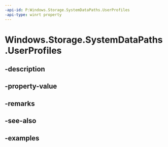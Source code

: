 ```yaml
---
-api-id: P:Windows.Storage.SystemDataPaths.UserProfiles
-api-type: winrt property
---
```


<!-- Property syntax.
public string UserProfiles { get; }
-->

# Windows.Storage.SystemDataPaths.UserProfiles

## -description

## -property-value

## -remarks

## -see-also

## -examples

